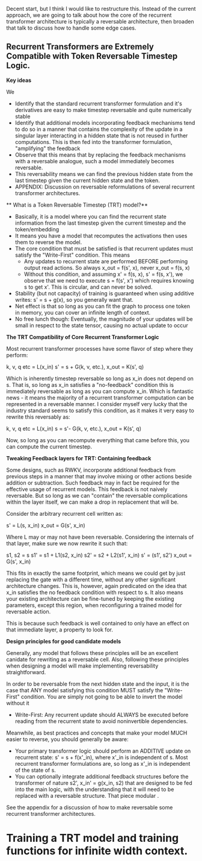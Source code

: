 Decent start, but I think I would like to restructure this. Instead of the current approach, we are going
to talk about how the core of the recurrent transformer architecture is typically a reversable architecture,
then broaden that talk to discuss how to handle some edge cases.

## Recurrent Transformers are Extremely Compatible with Token Reversable Timestep Logic.

**Key ideas**

We

* Identify that the standard recurrent transformer formulation and it's derivatives are easy to make timestep reversable and quite numerically stable
* Identify that additional models incorporating feedback mechanisms tend to do so in a manner that contains the complexity of the update in a singular layer interacting in a hidden state that is not reused in further computations. This is then fed into the transformer formulation, "amplifying" the feedback
* Observe that this means that by replacing the feedback mechanisms with a reversable analogue, such a model immediately becomes reversable. 
* This reversability means we can find the previous hidden state from the last timestep given the current hidden state and the token.
* APPENDIX: Discussion on reversable reformulations of several recurrent transformer architectures. 

** What is a Token Reversable Timestep  (TRT) model?**

* Basically, it is a model where you can find the recurrent state information from the last timestep given the current timestep
  and the token/embedding
* It means you have a model that recomputes the activations then uses them to reverse the model.
* The core condition that must be satisfied is that recurrent updates must satisfy the "Write-First" condition. This means
	* Any updates to recurrent state are performed BEFORE performing output read actions. So always x_out = f(s', x), never x_out = f(s, x)
	* Without this condition, and assuming x' = f(s, x), s' = f(s, x'), we observe that we need to execute s = f(s', x') which requires knowing 
          s to get x'. This is circular, and can never be solved.
* Stability (but not capacity) of training is guaranteed when using additive writes: s' = s + g(x), so you generally want that.
* Net effect is that so long as you can fit the graph to process one token in memory, you can cover an infinite length of context. 
* No free lunch though: Eventually, the magnitude of your updates will be small in respect to the state tensor, causing no actual update to occur

**The TRT Compatibility of Core Recurrent Transformer Logic**

Most recurrent transformer processes have some flavor of step where they perform:

k, v, q etc = L(x_in)
s' = s + G(k, v, etc.),
x_out = K(s', q)

Which is inherently timestep reversable so long as x_in does not depend on s. That is, so long as x_in 
satisfies a "no-feedback" condition this is immediately reversable as long as you can compute 
x_in. Which is fantastic news - it means the majority of a recurrent transformer computation can be 
represented in a reversable manner. I consider myself very lucky that the industry standard seems to 
satisfy this condition, as it makes it very easy to rewrite this reversably as:


k, v, q etc = L(x_in)
s = s'- G(k, v, etc.),
x_out = K(s', q)

Now, so long as you can recompute everything that came before this, you can compute the 
current timestep.

**Tweaking Feedback layers for TRT: Containing feedback**


Some designs, such as RWKV, incorporate additional feedback from previous steps in a manner that may involve
mixing or other actions beside addition or subtraction. Such feedback may in fact be required for the effective
usage of recurrent models. This feedback is not naively reversable. But so long as we can "contain" the reversable complications
within the layer itself, we can make a drop in replacement that will be.

Consider the arbitrary recurrent cell written as:

s' = L(s, x_in)
x_out = G(s', x_in)

Where L may or may not have been reversable. Considering the internals of that layer, make
sure we now rewrite it such that:

s1, s2 = s
s1' = s1 + L1(s2, x_in)
s2' = s2 + L2(s1', x_in)
s' = (s1', s2')
x_out = G(s', x_in)

This fits in exactly the same footprint, which means we could get by just replacing the 
gate with a different time, without any other significant architecture changes. This is,
however, again predicated on the idea that x_in satisfies the no feedback condition with 
respect to s. It also means your existing architecture can be fine-tuned by keeping the 
existing parameters, except this region, when reconfiguring a trained model for reversable
action.

This is because such feedback is well contained to only have an effect on that immediate layer, a property to look for.


**Design principles for good candidate models**

Generally, any model that follows these principles will be an excellent canidate for rewriting as a reversable cell. Also,
following these principles when designing a model will make implementing reversability straightforward.

In order to be reversable from the next hidden state and the input, it is the case that ANY model satisfying this 
condition MUST satisfy the "Write-First" condition. You are simply not going to be able to invert the model without it

* Write-First: Any recurrent update should ALWAYS be executed before reading from the recurrent state to avoid noninvertible dependencies. 

Meanwhile, as best practices and concepts that make your model MUCH easier to reverse, you should generally be aware:

- Your primary transformer logic should perform an ADDITIVE update on recurrent state: s' = s + f(x'_in), where x'_in is independent of s. Most
  recurrent transformer formulations are, so long as x'_in is independent of the state of s. 
- You can optionally integrate additional feedback structures before the transformer of nature s2', x_in' = g(x_in, s2) that are designed to 
  be fed into the main logic, with the understanding that it will need to be replaced with a reversable structure. That piece modular
.

See the appendix for a discussion of how to make reversable some recurrent transformer architectures.

# Training a TRT model and training functions for infinite width context.
